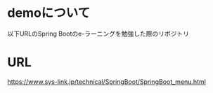 # demoについて
以下URLのSpring Bootのe-ラーニングを勉強した際のリポジトリ

# URL
https://www.sys-link.jp/technical/SpringBoot/SpringBoot_menu.html
